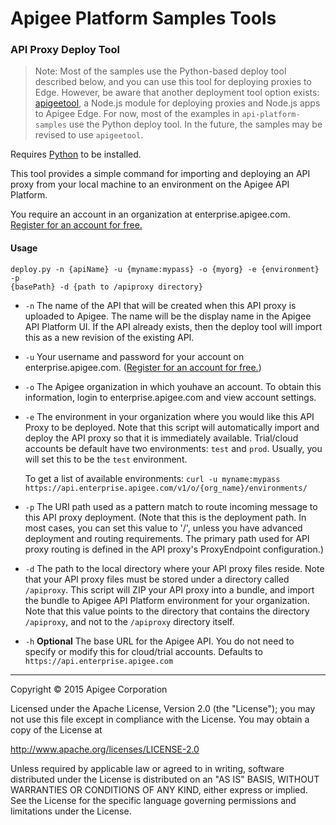 # Apigee Platform Samples Tools

### API Proxy Deploy Tool

>Note: Most of the samples use the Python-based deploy tool described below, and
you can use this tool for deploying proxies to Edge. However, be aware that
another deployment tool option exists:
[apigeetool](https://www.npmjs.com/package/apigeetool), a Node.js module for
deploying proxies and Node.js apps to Apigee Edge. For now, most of the examples
in `api-platform-samples` use the Python deploy tool. In the future, the samples
may be revised to use `apigeetool`. 

Requires [Python](http://python.org/getit/) to be installed. 

This tool provides a simple command for importing and deploying an API proxy
from your local machine to an environment on the Apigee API Platform.

You require an account in an organization at enterprise.apigee.com. [Register
for an account for free.](https://accounts.apigee.com/accounts/sign_up)

#### Usage

    deploy.py -n {apiName} -u {myname:mypass} -o {myorg} -e {environment} -p
    {basePath} -d {path to /apiproxy directory}

* `-n` The name of the API that will be created when this API proxy is uploaded
to Apigee.  The name will be the display name in the Apigee API Platform UI. If
the API already exists, then the deploy tool will import this as a new revision
of the existing API.

* `-u` Your username and password for your account on enterprise.apigee.com.
([Register for an account for 
free.](https://accounts.apigee.com/accounts/sign_up))

* `-o` The Apigee organization in which youhave an account. To obtain this
information, login to enterprise.apigee.com  and view account settings.

* `-e` The environment in your organization where you would like this API Proxy
to be  deployed. Note that this script will automatically import and deploy the
API proxy  so that it is immediately available.  Trial/cloud accounts be default
have two  environments: `test` and `prod`. Usually, you will set this to be the
`test` environment.

    To get a list of available environments: `curl -u myname:mypass
    https://api.enterprise.apigee.com/v1/o/{org_name}/environments/`

* `-p` The URI path used as a pattern match to route incoming message to this
API proxy deployment.  (Note that this is the deployment path. In most cases,
you can set this value to '/',  unless you have advanced deployment and routing
requirements. The primary path used for API proxy routing is defined in the API
proxy's ProxyEndpoint configuration.) 

* `-d` The path to the local directory where your API proxy files reside. Note
that your  API proxy files must be stored under a directory called `/apiproxy`.
This script will  ZIP your API proxy into a bundle, and import the bundle to
Apigee API Platform  environment for your organization. Note that this value
points to the directory that  contains the directory `/apiproxy`, and not to the
`/apiproxy` directory itself.

* `-h` **Optional** The base URL for the Apigee API. You do not need to specify
or modify this for cloud/trial accounts. Defaults to 
`https://api.enterprise.apigee.com`

---

Copyright © 2015 Apigee Corporation

Licensed under the Apache License, Version 2.0 (the "License"); you may not use
this file except in compliance with the License. You may obtain a copy of the
License at

http://www.apache.org/licenses/LICENSE-2.0

Unless required by applicable law or agreed to in writing, software distributed
under the License is distributed on an "AS IS" BASIS, WITHOUT WARRANTIES OR
CONDITIONS OF ANY KIND, either express or implied. See the License for the
specific language governing permissions and limitations under the License.
